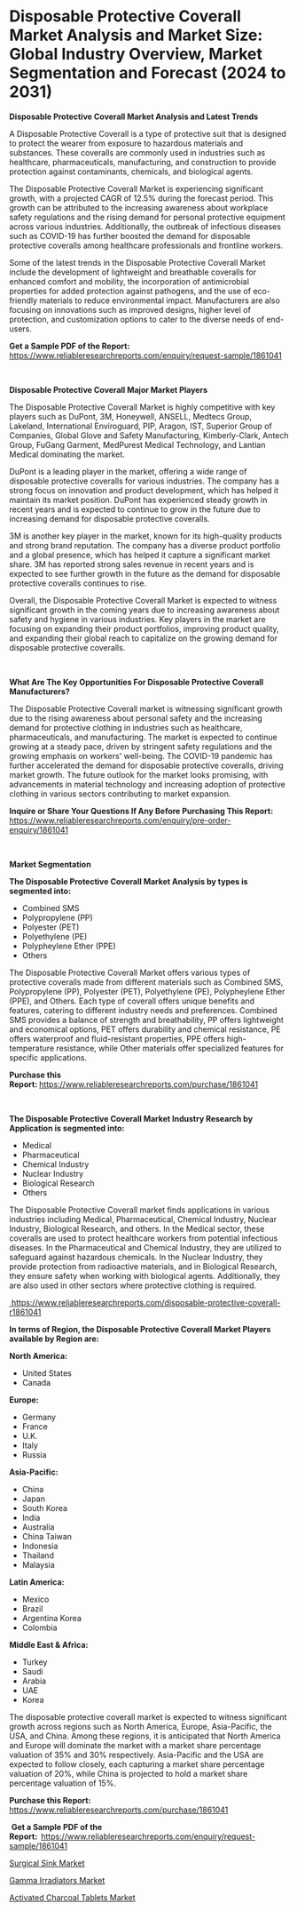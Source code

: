 <p><h1>Disposable Protective Coverall Market Analysis and Market Size: Global Industry Overview, Market Segmentation and Forecast (2024 to 2031)</h1></p><p><strong>Disposable Protective Coverall Market Analysis and Latest Trends</strong></p>
<p><p>A Disposable Protective Coverall is a type of protective suit that is designed to protect the wearer from exposure to hazardous materials and substances. These coveralls are commonly used in industries such as healthcare, pharmaceuticals, manufacturing, and construction to provide protection against contaminants, chemicals, and biological agents.</p><p>The Disposable Protective Coverall Market is experiencing significant growth, with a projected CAGR of 12.5% during the forecast period. This growth can be attributed to the increasing awareness about workplace safety regulations and the rising demand for personal protective equipment across various industries. Additionally, the outbreak of infectious diseases such as COVID-19 has further boosted the demand for disposable protective coveralls among healthcare professionals and frontline workers.</p><p>Some of the latest trends in the Disposable Protective Coverall Market include the development of lightweight and breathable coveralls for enhanced comfort and mobility, the incorporation of antimicrobial properties for added protection against pathogens, and the use of eco-friendly materials to reduce environmental impact. Manufacturers are also focusing on innovations such as improved designs, higher level of protection, and customization options to cater to the diverse needs of end-users.</p></p>
<p><strong>Get a Sample PDF of the Report:&nbsp;</strong> <a href="https://www.reliableresearchreports.com/enquiry/request-sample/1861041">https://www.reliableresearchreports.com/enquiry/request-sample/1861041</a></p>
<p>&nbsp;</p>
<p><strong>Disposable Protective Coverall Major Market Players</strong></p>
<p><p>The Disposable Protective Coverall Market is highly competitive with key players such as DuPont, 3M, Honeywell, ANSELL, Medtecs Group, Lakeland, International Enviroguard, PIP, Aragon, IST, Superior Group of Companies, Global Glove and Safety Manufacturing, Kimberly-Clark, Antech Group, FuGang Garment, MedPurest Medical Technology, and Lantian Medical dominating the market. </p><p>DuPont is a leading player in the market, offering a wide range of disposable protective coveralls for various industries. The company has a strong focus on innovation and product development, which has helped it maintain its market position. DuPont has experienced steady growth in recent years and is expected to continue to grow in the future due to increasing demand for disposable protective coveralls.</p><p>3M is another key player in the market, known for its high-quality products and strong brand reputation. The company has a diverse product portfolio and a global presence, which has helped it capture a significant market share. 3M has reported strong sales revenue in recent years and is expected to see further growth in the future as the demand for disposable protective coveralls continues to rise.</p><p>Overall, the Disposable Protective Coverall Market is expected to witness significant growth in the coming years due to increasing awareness about safety and hygiene in various industries. Key players in the market are focusing on expanding their product portfolios, improving product quality, and expanding their global reach to capitalize on the growing demand for disposable protective coveralls.</p></p>
<p>&nbsp;</p>
<p><strong>What Are The Key Opportunities For Disposable Protective Coverall Manufacturers?</strong></p>
<p><p>The Disposable Protective Coverall market is witnessing significant growth due to the rising awareness about personal safety and the increasing demand for protective clothing in industries such as healthcare, pharmaceuticals, and manufacturing. The market is expected to continue growing at a steady pace, driven by stringent safety regulations and the growing emphasis on workers' well-being. The COVID-19 pandemic has further accelerated the demand for disposable protective coveralls, driving market growth. The future outlook for the market looks promising, with advancements in material technology and increasing adoption of protective clothing in various sectors contributing to market expansion.</p></p>
<p><strong>Inquire or Share Your Questions If Any Before Purchasing This Report:</strong> <a href="https://www.reliableresearchreports.com/enquiry/pre-order-enquiry/1861041">https://www.reliableresearchreports.com/enquiry/pre-order-enquiry/1861041</a></p>
<p>&nbsp;</p>
<p><strong>Market Segmentation</strong></p>
<p><strong>The Disposable Protective Coverall Market Analysis by types is segmented into:</strong></p>
<p><ul><li>Combined SMS</li><li>Polypropylene (PP)</li><li>Polyester (PET)</li><li>Polyethylene (PE)</li><li>Polypheylene Ether (PPE)</li><li>Others</li></ul></p>
<p><p>The Disposable Protective Coverall Market offers various types of protective coveralls made from different materials such as Combined SMS, Polypropylene (PP), Polyester (PET), Polyethylene (PE), Polypheylene Ether (PPE), and Others. Each type of coverall offers unique benefits and features, catering to different industry needs and preferences. Combined SMS provides a balance of strength and breathability, PP offers lightweight and economical options, PET offers durability and chemical resistance, PE offers waterproof and fluid-resistant properties, PPE offers high-temperature resistance, while Other materials offer specialized features for specific applications.</p></p>
<p><strong>Purchase this Report:&nbsp;</strong><a href="https://www.reliableresearchreports.com/purchase/1861041">https://www.reliableresearchreports.com/purchase/1861041</a></p>
<p>&nbsp;</p>
<p><strong>The Disposable Protective Coverall Market Industry Research by Application is segmented into:</strong></p>
<p><ul><li>Medical</li><li>Pharmaceutical</li><li>Chemical Industry</li><li>Nuclear Industry</li><li>Biological Research</li><li>Others</li></ul></p>
<p><p>The Disposable Protective Coverall market finds applications in various industries including Medical, Pharmaceutical, Chemical Industry, Nuclear Industry, Biological Research, and others. In the Medical sector, these coveralls are used to protect healthcare workers from potential infectious diseases. In the Pharmaceutical and Chemical Industry, they are utilized to safeguard against hazardous chemicals. In the Nuclear Industry, they provide protection from radioactive materials, and in Biological Research, they ensure safety when working with biological agents. Additionally, they are also used in other sectors where protective clothing is required.</p></p>
<p><a href="https://www.reliableresearchreports.com/disposable-protective-coverall-r1861041">&nbsp;https://www.reliableresearchreports.com/disposable-protective-coverall-r1861041</a></p>
<p><strong>In terms of Region, the Disposable Protective Coverall Market Players available by Region are:</strong></p>
<p>
    <p> <strong> North America: </strong>
        <ul>
            <li>United States</li>
            <li>Canada</li>
        </ul>
        </p> 
    <p> <strong> Europe: </strong>
        <ul>
            <li>Germany</li>
            <li>France</li>
            <li>U.K.</li>
            <li>Italy</li>
            <li>Russia</li>
        </ul>
        </p> 
    <p> <strong> Asia-Pacific: </strong>
        <ul>
            <li>China</li>
            <li>Japan</li>
            <li>South Korea</li>
            <li>India</li>
            <li>Australia</li>
            <li>China Taiwan</li>
            <li>Indonesia</li>
            <li>Thailand</li>
            <li>Malaysia</li>
        </ul>
        </p> 
    <p> <strong> Latin America: </strong>
        <ul>
            <li>Mexico</li>
            <li>Brazil</li>
            <li>Argentina Korea</li>
            <li>Colombia</li>
        </ul>
        </p> 
    <p> <strong> Middle East & Africa: </strong>
        <ul>
            <li>Turkey</li>
            <li>Saudi</li>
            <li>Arabia</li>
            <li>UAE</li>
            <li>Korea</li>
        </ul>
    </p>
    </p>
<p><p>The disposable protective coverall market is expected to witness significant growth across regions such as North America, Europe, Asia-Pacific, the USA, and China. Among these regions, it is anticipated that North America and Europe will dominate the market with a market share percentage valuation of 35% and 30% respectively. Asia-Pacific and the USA are expected to follow closely, each capturing a market share percentage valuation of 20%, while China is projected to hold a market share percentage valuation of 15%.</p></p>
<p><strong>Purchase this Report: </strong><a href="https://www.reliableresearchreports.com/purchase/1861041">https://www.reliableresearchreports.com/purchase/1861041</a></p>
<p>&nbsp;<strong>Get a Sample PDF of the Report:&nbsp;&nbsp;</strong><a href="https://www.reliableresearchreports.com/enquiry/request-sample/1861041">https://www.reliableresearchreports.com/enquiry/request-sample/1861041</a></p>
<p><strong></strong></p>
<p><p><a href="https://www.linkedin.com/pulse/surgical-sink-market-size-cagr-trends-2024-2030-edgewise-research-luzhe?trackingId=dBfAj9jJtZ7iJQKm4M%2B9wg%3D%3D">Surgical Sink Market</a></p><p><a href="https://www.linkedin.com/pulse/gamma-irradiators-market-size-trends-complete-industry-bxxwe?trackingId=6T0NbrjbfXCzfhyVMnO2uw%3D%3D">Gamma Irradiators Market</a></p><p><a href="https://www.linkedin.com/pulse/activated-charcoal-tablets-market-furnishes-information-ja3ue?trackingId=qbkE4ULvG3wJaGGVc4mqnQ%3D%3D">Activated Charcoal Tablets Market</a></p></p>